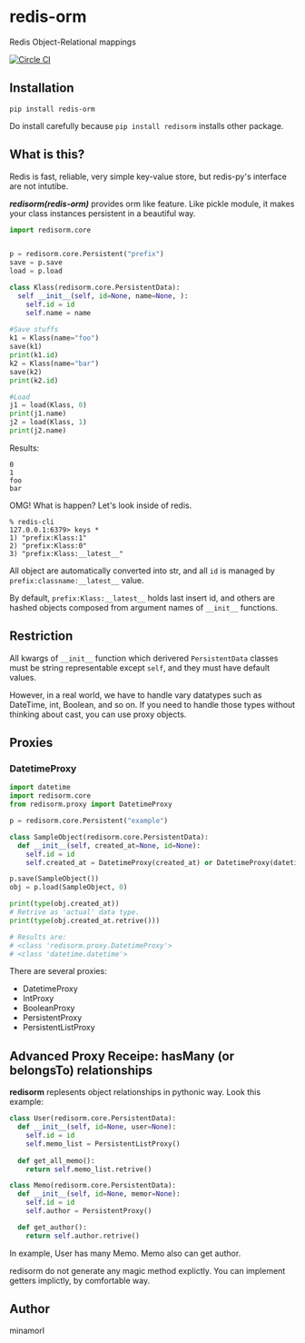 # redis-orm
Redis Object-Relational mappings

[![Circle CI](https://circleci.com/gh/minamorl/redis-orm.svg?style=svg)](https://circleci.com/gh/minamorl/redis-orm)

## Installation

```
pip install redis-orm
```

Do install carefully because `pip install redisorm` installs other package.

## What is this?

Redis is fast, reliable, very simple key-value store, but redis-py's interface are not intutibe.

***redisorm(redis-orm)*** provides orm like feature. Like pickle module, it makes your class instances persistent in a beautiful way.

```python
import redisorm.core


p = redisorm.core.Persistent("prefix")
save = p.save
load = p.load

class Klass(redisorm.core.PersistentData):
  self __init__(self, id=None, name=None, ):
    self.id = id
    self.name = name
   
#Save stuffs
k1 = Klass(name="foo")
save(k1)
print(k1.id)
k2 = Klass(name="bar")
save(k2)
print(k2.id)

#Load
j1 = load(Klass, 0)
print(j1.name)
j2 = load(Klass, 1)
print(j2.name)
```

Results:
```
0
1
foo
bar
```

OMG! What is happen? Let's look inside of redis.
```
% redis-cli
127.0.0.1:6379> keys *
1) "prefix:Klass:1"
2) "prefix:Klass:0"
3) "prefix:Klass:__latest__"
```

All object are automatically converted into str, and all `id` is managed by `prefix:classname:__latest__` value.

By default, `prefix:Klass:__latest__` holds last insert id, and others are hashed objects composed from argument names of `__init__` functions.

## Restriction

All kwargs of `__init__` function which derivered `PersistentData` classes must be string representable except `self`, and they must have default values.

However, in a real world, we have to handle vary datatypes such as DateTime, int, Boolean, and so on. If you need to handle those types without thinking about cast, you can use proxy objects.

## Proxies


### DatetimeProxy
```python
import datetime
import redisorm.core
from redisorm.proxy import DatetimeProxy

p = redisorm.core.Persistent("example")

class SampleObject(redisorm.core.PersistentData):
  def __init__(self, created_at=None, id=None):
    self.id = id
    self.created_at = DatetimeProxy(created_at) or DatetimeProxy(datetime.datetime.now())

p.save(SampleObject())
obj = p.load(SampleObject, 0)

print(type(obj.created_at))
# Retrive as 'actual' data type.
print(type(obj.created_at.retrive()))

# Results are:
# <class 'redisorm.proxy.DatetimeProxy'>
# <class 'datetime.datetime'>
```

There are several proxies:

- DatetimeProxy
- IntProxy
- BooleanProxy
- PersistentProxy
- PersistentListProxy

## Advanced Proxy Receipe: hasMany (or belongsTo) relationships 

**redisorm** replesents object relationships in pythonic way. Look this example:

```python
class User(redisorm.core.PersistentData):
  def __init__(self, id=None, user=None):
    self.id = id
    self.memo_list = PersistentListProxy()
  
  def get_all_memo():
    return self.memo_list.retrive()

class Memo(redisorm.core.PersistentData):
  def __init__(self, id=None, memor=None):
    self.id = id
    self.author = PersistentProxy()

  def get_author():
    return self.author.retrive()
```

In example, User has many Memo. Memo also can get author. 

redisorm do not generate any magic method explictly. You can implement getters implictly, by comfortable way.


## Author
minamorl
